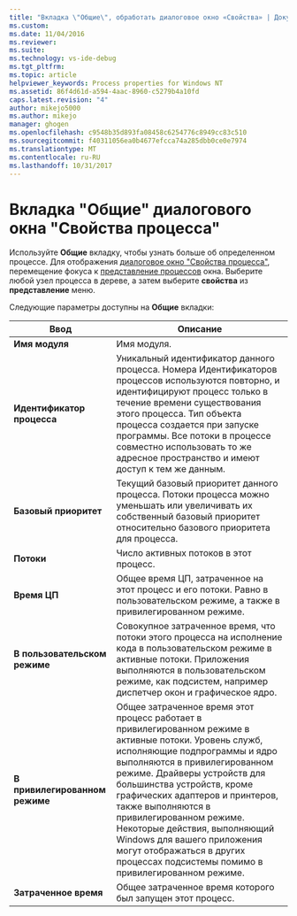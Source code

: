 ```yaml
---
title: "Вкладка \"Общие\", обработать диалоговое окно «Свойства» | Документы Microsoft"
ms.custom: 
ms.date: 11/04/2016
ms.reviewer: 
ms.suite: 
ms.technology: vs-ide-debug
ms.tgt_pltfrm: 
ms.topic: article
helpviewer_keywords: Process properties for Windows NT
ms.assetid: 86f4d61d-a594-4aac-8960-c5279b4a10fd
caps.latest.revision: "4"
author: mikejo5000
ms.author: mikejo
manager: ghogen
ms.openlocfilehash: c9548b35d893fa08458c6254776c8949cc83c510
ms.sourcegitcommit: f40311056ea0b4677efcca74a285dbb0ce0e7974
ms.translationtype: MT
ms.contentlocale: ru-RU
ms.lasthandoff: 10/31/2017
---
```

# <a name="general-tab-process-properties-dialog-box"></a>Вкладка "Общие" диалогового окна "Свойства процесса"
Используйте **Общие** вкладку, чтобы узнать больше об определенном процессе. Для отображения [диалоговое окно "Свойства процесса"](../debugger/process-properties-dialog-box.md), перемещение фокуса к [представление процессов](../debugger/processes-view.md) окна. Выберите любой узел процесса в дереве, а затем выберите **свойства** из **представление** меню.  
  
 Следующие параметры доступны на **Общие** вкладки:  
  
|Ввод|Описание|  
|-----------|-----------------|  
|**Имя модуля**|Имя модуля.|  
|**Идентификатор процесса**|Уникальный идентификатор данного процесса. Номера Идентификаторов процессов используются повторно, и идентифицируют процесс только в течение времени существования этого процесса. Тип объекта процесса создается при запуске программы. Все потоки в процессе совместно использовать то же адресное пространство и имеют доступ к тем же данным.|  
|**Базовый приоритет**|Текущий базовый приоритет данного процесса. Потоки процесса можно уменьшать или увеличивать их собственный базовый приоритет относительно базового приоритета для процесса.|  
|**Потоки**|Число активных потоков в этот процесс.|  
|**Время ЦП**|Общее время ЦП, затраченное на этот процесс и его потоки. Равно в пользовательском режиме, а также в привилегированном режиме.|  
|**В пользовательском режиме**|Совокупное затраченное время, что потоки этого процесса на исполнение кода в пользовательском режиме в активные потоки. Приложения выполняются в пользовательском режиме, как подсистем, например диспетчер окон и графическое ядро.|  
|**В привилегированном режиме**|Общее затраченное время этот процесс работает в привилегированном режиме в активные потоки. Уровень служб, исполняющие подпрограммы и ядро выполняются в привилегированном режиме. Драйверы устройств для большинства устройств, кроме графических адаптеров и принтеров, также выполняются в привилегированном режиме. Некоторые действия, выполняющий Windows для вашего приложения могут отображаться в других процессах подсистемы помимо в привилегированном режиме.|  
|**Затраченное время**|Общее затраченное время которого был запущен этот процесс.|